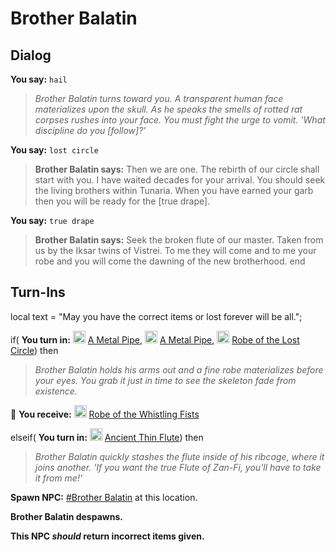 # Brother Balatin



## Dialog

**You say:** `hail`



>*Brother Balatin turns toward you. A transparent human face materializes upon the skull. As he speaks the smells of rotted rat corpses rushes into your face. You must fight the urge to vomit. 'What discipline do you [follow]?'*

**You say:** `lost circle`



>**Brother Balatin says:** Then we are one. The rebirth of our circle shall start with you. I have waited decades for your arrival. You should seek the living brothers within Tunaria. When you have earned your garb then you will be ready for the [true drape].

**You say:** `true drape`



>**Brother Balatin says:** Seek the broken flute of our master. Taken from us by the Iksar twins of Vistrei. To me they will come and to me your robe and you will come the dawning of the new brotherhood.
end



## Turn-Ins



local text = "May you have the correct items or lost forever will be all.";




if( **You turn in:** <img style="background:url(/static/icons/blank_slot.gif);width:20px;height:20px;" src="/static/icons/item_601.png" alt="" /> <a
                                href="/item/12979" data-url="12979" class="tooltip-link link">A Metal Pipe</a>, <img style="background:url(/static/icons/blank_slot.gif);width:20px;height:20px;" src="/static/icons/item_601.png" alt="" /> <a
                                href="/item/12980" data-url="12980" class="tooltip-link link">A Metal Pipe</a>, <img style="background:url(/static/icons/blank_slot.gif);width:20px;height:20px;" src="/static/icons/item_931.png" alt="" /> <a
                                href="/item/12256" data-url="12256" class="tooltip-link link">Robe of the Lost Circle</a>) then 


>*Brother Balatin holds his arms out and a fine robe materializes before your eyes. You grab it just in time to see the skeleton fade from existence.*


 &#127873; **You receive:**  <img style="background:url(/static/icons/blank_slot.gif);width:20px;height:20px;" src="/static/icons/item_931.png" alt="" /> <a
                                href="/item/12970" data-url="12970" class="tooltip-link link">Robe of the Whistling Fists</a> 

 


elseif( **You turn in:** <img style="background:url(/static/icons/blank_slot.gif);width:20px;height:20px;" src="/static/icons/item_751.png" alt="" /> <a
                                href="/item/12429" data-url="12429" class="tooltip-link link">Ancient Thin Flute</a>) then


>*Brother Balatin quickly stashes the flute inside of his ribcage, where it joins another. 'If you want the true Flute of Zan-Fi, you'll have to take it from me!'* 


**Spawn NPC:**  [\#Brother Balatin](/npc/86004) at this location.


**Brother Balatin despawns.**

**This NPC *should* return incorrect items given.**






